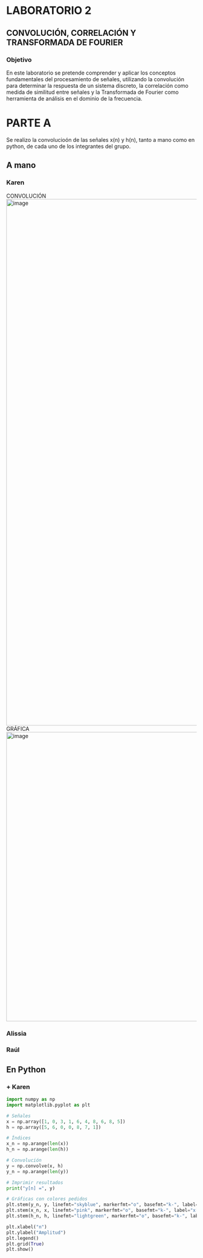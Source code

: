 # LABORATORIO 2
## CONVOLUCIÓN, CORRELACIÓN Y TRANSFORMADA DE FOURIER
### Objetivo
En este laboratorio se pretende comprender y aplicar los conceptos fundamentales del procesamiento de señales, utilizando la convolución para determinar la respuesta de un sistema discreto, la correlación como medida de similitud entre señales y la Transformada de Fourier como herramienta de análisis en el dominio de la frecuencia.
# PARTE A
Se realizo la convolucioón de las señales x(n) y h(n), tanto a mano como en python, de cada uno de los integrantes del grupo.
## A mano
### Karen
CONVOLUCIÓN
<img width="1000" height="1390" alt="image" src="https://github.com/user-attachments/assets/39e440d0-d69c-41cc-934b-e63bd866082a" />
GRÁFICA
<img width="1000" height="764" alt="image" src="https://github.com/user-attachments/assets/3cc04951-d661-4bc8-b684-101044d458c9" />
### Alissia
### Raúl
## En Python
### + Karen

```python
import numpy as np
import matplotlib.pyplot as plt

# Señales
x = np.array([1, 0, 3, 1, 6, 4, 8, 6, 8, 5])
h = np.array([5, 6, 0, 0, 8, 7, 1])

# Índices
x_n = np.arange(len(x))
h_n = np.arange(len(h))

# Convolución
y = np.convolve(x, h)
y_n = np.arange(len(y))

# Imprimir resultados
print("y[n] =", y)

# Gráficas con colores pedidos
plt.stem(y_n, y, linefmt="skyblue", markerfmt="o", basefmt="k-", label="y[n]")
plt.stem(x_n, x, linefmt="pink", markerfmt="o", basefmt="k-", label="x[n]")
plt.stem(h_n, h, linefmt="lightgreen", markerfmt="o", basefmt="k-", label="h[n]")

plt.xlabel("n")
plt.ylabel("Amplitud")
plt.legend()
plt.grid(True)
plt.show()
```






